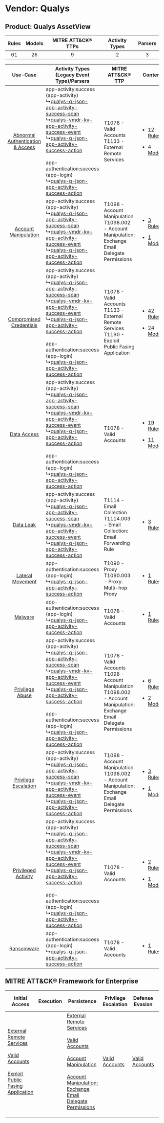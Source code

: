 Vendor: Qualys
==============
Product: Qualys AssetView
-------------------------
| Rules | Models | MITRE ATT&CK® TTPs | Activity Types | Parsers |
|:-----:|:------:|:------------------:|:--------------:|:-------:|
|  61   |   26   |         9          |       2        |    3    |

|    Use-Case    | Activity Types (Legacy Event Type)/Parsers    | MITRE ATT&CK® TTP    | Content    |
|:----:| ---- | ---- | ---- |
| [Abnormal Authentication & Access](../../../UseCases/uc_abnormal_authentication_&_access.md) |  app-activity:success (app-activity)<br> ↳[qualys-q-json-app-activity-success-scan](Ps/pC_qualysqjsonappactivitysuccessscan.md)<br> ↳[qualys-vmdr-kv-app-activity-success-event](Ps/pC_qualysvmdrkvappactivitysuccessevent.md)<br> ↳[qualys-q-json-app-activity-success-action](Ps/pC_qualysqjsonappactivitysuccessaction.md)<br><br> app-authentication:success (app-login)<br> ↳[qualys-q-json-app-activity-success-action](Ps/pC_qualysqjsonappactivitysuccessaction.md)<br> | T1078 - Valid Accounts<br>T1133 - External Remote Services<br>    | [<ul><li>12 Rules</li></ul><ul><li>4 Models</li></ul>](RM/r_m_qualys_qualys_assetview_Abnormal_Authentication_&_Access.md) |
|    [Account Manipulation](../../../UseCases/uc_account_manipulation.md)    |  app-activity:success (app-activity)<br> ↳[qualys-q-json-app-activity-success-scan](Ps/pC_qualysqjsonappactivitysuccessscan.md)<br> ↳[qualys-vmdr-kv-app-activity-success-event](Ps/pC_qualysvmdrkvappactivitysuccessevent.md)<br> ↳[qualys-q-json-app-activity-success-action](Ps/pC_qualysqjsonappactivitysuccessaction.md)<br>    | T1098 - Account Manipulation<br>T1098.002 - Account Manipulation: Exchange Email Delegate Permissions<br>    | [<ul><li>3 Rules</li></ul><ul><li>1 Models</li></ul>](RM/r_m_qualys_qualys_assetview_Account_Manipulation.md)    |
|          [Compromised Credentials](../../../UseCases/uc_compromised_credentials.md)          |  app-activity:success (app-activity)<br> ↳[qualys-q-json-app-activity-success-scan](Ps/pC_qualysqjsonappactivitysuccessscan.md)<br> ↳[qualys-vmdr-kv-app-activity-success-event](Ps/pC_qualysvmdrkvappactivitysuccessevent.md)<br> ↳[qualys-q-json-app-activity-success-action](Ps/pC_qualysqjsonappactivitysuccessaction.md)<br><br> app-authentication:success (app-login)<br> ↳[qualys-q-json-app-activity-success-action](Ps/pC_qualysqjsonappactivitysuccessaction.md)<br> | T1078 - Valid Accounts<br>T1133 - External Remote Services<br>T1190 - Exploit Public Fasing Application<br>    | [<ul><li>42 Rules</li></ul><ul><li>24 Models</li></ul>](RM/r_m_qualys_qualys_assetview_Compromised_Credentials.md)         |
|    [Data Access](../../../UseCases/uc_data_access.md)    |  app-activity:success (app-activity)<br> ↳[qualys-q-json-app-activity-success-scan](Ps/pC_qualysqjsonappactivitysuccessscan.md)<br> ↳[qualys-vmdr-kv-app-activity-success-event](Ps/pC_qualysvmdrkvappactivitysuccessevent.md)<br> ↳[qualys-q-json-app-activity-success-action](Ps/pC_qualysqjsonappactivitysuccessaction.md)<br><br> app-authentication:success (app-login)<br> ↳[qualys-q-json-app-activity-success-action](Ps/pC_qualysqjsonappactivitysuccessaction.md)<br> | T1078 - Valid Accounts<br>    | [<ul><li>19 Rules</li></ul><ul><li>11 Models</li></ul>](RM/r_m_qualys_qualys_assetview_Data_Access.md)    |
|    [Data Leak](../../../UseCases/uc_data_leak.md)    |  app-activity:success (app-activity)<br> ↳[qualys-q-json-app-activity-success-scan](Ps/pC_qualysqjsonappactivitysuccessscan.md)<br> ↳[qualys-vmdr-kv-app-activity-success-event](Ps/pC_qualysvmdrkvappactivitysuccessevent.md)<br> ↳[qualys-q-json-app-activity-success-action](Ps/pC_qualysqjsonappactivitysuccessaction.md)<br>    | T1114 - Email Collection<br>T1114.003 - Email Collection: Email Forwarding Rule<br>    | [<ul><li>3 Rules</li></ul>](RM/r_m_qualys_qualys_assetview_Data_Leak.md)    |
|    [Lateral Movement](../../../UseCases/uc_lateral_movement.md)    |  app-authentication:success (app-login)<br> ↳[qualys-q-json-app-activity-success-action](Ps/pC_qualysqjsonappactivitysuccessaction.md)<br>    | T1090 - Proxy<br>T1090.003 - Proxy: Multi-hop Proxy<br>    | [<ul><li>1 Rules</li></ul>](RM/r_m_qualys_qualys_assetview_Lateral_Movement.md)    |
|    [Malware](../../../UseCases/uc_malware.md)    |  app-authentication:success (app-login)<br> ↳[qualys-q-json-app-activity-success-action](Ps/pC_qualysqjsonappactivitysuccessaction.md)<br>    | T1078 - Valid Accounts<br>    | [<ul><li>1 Rules</li></ul>](RM/r_m_qualys_qualys_assetview_Malware.md)    |
|    [Privilege Abuse](../../../UseCases/uc_privilege_abuse.md)    |  app-activity:success (app-activity)<br> ↳[qualys-q-json-app-activity-success-scan](Ps/pC_qualysqjsonappactivitysuccessscan.md)<br> ↳[qualys-vmdr-kv-app-activity-success-event](Ps/pC_qualysvmdrkvappactivitysuccessevent.md)<br> ↳[qualys-q-json-app-activity-success-action](Ps/pC_qualysqjsonappactivitysuccessaction.md)<br><br> app-authentication:success (app-login)<br> ↳[qualys-q-json-app-activity-success-action](Ps/pC_qualysqjsonappactivitysuccessaction.md)<br> | T1078 - Valid Accounts<br>T1098 - Account Manipulation<br>T1098.002 - Account Manipulation: Exchange Email Delegate Permissions<br> | [<ul><li>6 Rules</li></ul><ul><li>2 Models</li></ul>](RM/r_m_qualys_qualys_assetview_Privilege_Abuse.md)    |
|    [Privilege Escalation](../../../UseCases/uc_privilege_escalation.md)    |  app-activity:success (app-activity)<br> ↳[qualys-q-json-app-activity-success-scan](Ps/pC_qualysqjsonappactivitysuccessscan.md)<br> ↳[qualys-vmdr-kv-app-activity-success-event](Ps/pC_qualysvmdrkvappactivitysuccessevent.md)<br> ↳[qualys-q-json-app-activity-success-action](Ps/pC_qualysqjsonappactivitysuccessaction.md)<br>    | T1098 - Account Manipulation<br>T1098.002 - Account Manipulation: Exchange Email Delegate Permissions<br>    | [<ul><li>3 Rules</li></ul><ul><li>1 Models</li></ul>](RM/r_m_qualys_qualys_assetview_Privilege_Escalation.md)    |
|    [Privileged Activity](../../../UseCases/uc_privileged_activity.md)    |  app-activity:success (app-activity)<br> ↳[qualys-q-json-app-activity-success-scan](Ps/pC_qualysqjsonappactivitysuccessscan.md)<br> ↳[qualys-vmdr-kv-app-activity-success-event](Ps/pC_qualysvmdrkvappactivitysuccessevent.md)<br> ↳[qualys-q-json-app-activity-success-action](Ps/pC_qualysqjsonappactivitysuccessaction.md)<br><br> app-authentication:success (app-login)<br> ↳[qualys-q-json-app-activity-success-action](Ps/pC_qualysqjsonappactivitysuccessaction.md)<br> | T1078 - Valid Accounts<br>    | [<ul><li>2 Rules</li></ul><ul><li>1 Models</li></ul>](RM/r_m_qualys_qualys_assetview_Privileged_Activity.md)    |
|    [Ransomware](../../../UseCases/uc_ransomware.md)    |  app-authentication:success (app-login)<br> ↳[qualys-q-json-app-activity-success-action](Ps/pC_qualysqjsonappactivitysuccessaction.md)<br>    | T1078 - Valid Accounts<br>    | [<ul><li>1 Rules</li></ul>](RM/r_m_qualys_qualys_assetview_Ransomware.md)    |

MITRE ATT&CK® Framework for Enterprise
--------------------------------------
| Initial Access                                                                                                                                                                                                                         | Execution | Persistence                                                                                                                                                                                                                                                                                                                                 | Privilege Escalation                                                | Defense Evasion                                                     | Credential Access | Discovery | Lateral Movement | Collection                                                                                                                                                            | Command and Control                                                                                                                       | Exfiltration | Impact |
| -------------------------------------------------------------------------------------------------------------------------------------------------------------------------------------------------------------------------------------- | --------- | ------------------------------------------------------------------------------------------------------------------------------------------------------------------------------------------------------------------------------------------------------------------------------------------------------------------------------------------- | ------------------------------------------------------------------- | ------------------------------------------------------------------- | ----------------- | --------- | ---------------- | --------------------------------------------------------------------------------------------------------------------------------------------------------------------- | ----------------------------------------------------------------------------------------------------------------------------------------- | ------------ | ------ |
| [External Remote Services](https://attack.mitre.org/techniques/T1133)<br><br>[Valid Accounts](https://attack.mitre.org/techniques/T1078)<br><br>[Exploit Public Fasing Application](https://attack.mitre.org/techniques/T1190)<br><br> |           | [External Remote Services](https://attack.mitre.org/techniques/T1133)<br><br>[Valid Accounts](https://attack.mitre.org/techniques/T1078)<br><br>[Account Manipulation](https://attack.mitre.org/techniques/T1098)<br><br>[Account Manipulation: Exchange Email Delegate Permissions](https://attack.mitre.org/techniques/T1098/002)<br><br> | [Valid Accounts](https://attack.mitre.org/techniques/T1078)<br><br> | [Valid Accounts](https://attack.mitre.org/techniques/T1078)<br><br> |                   |           |                  | [Email Collection](https://attack.mitre.org/techniques/T1114)<br><br>[Email Collection: Email Forwarding Rule](https://attack.mitre.org/techniques/T1114/003)<br><br> | [Proxy: Multi-hop Proxy](https://attack.mitre.org/techniques/T1090/003)<br><br>[Proxy](https://attack.mitre.org/techniques/T1090)<br><br> |              |        |